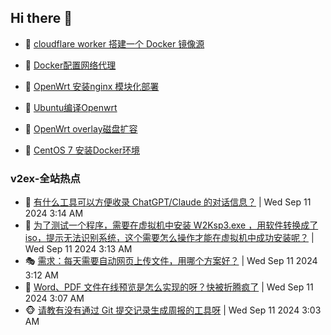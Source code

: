 ## Hi there 👋

<!--
**dkyg666/dkyg666** is a ✨ _special_ ✨ repository because its `README.md` (this file) appears on your GitHub profile.

Here are some ideas to get you started:

- 🔭 I’m currently working on ...
- 🌱 I’m currently learning ...
- 👯 I’m looking to collaborate on ...
- 🤔 I’m looking for help with ...
- 💬 Ask me about ...
- 📫 How to reach me: ...
- 😄 Pronouns: ...
- ⚡ Fun fact: ...
-->

<!-- BLOG-POST-LIST:START -->
- 🦩 [cloudflare worker 搭建一个 Docker 镜像源](http://blog.1996099.xyz/archives/cloudflare-worker-da-jian-yi-ge-docker-jing-xiang-zhan) 

- 🚦 [Docker配置网络代理](http://blog.1996099.xyz/archives/dockerpei-zhi-wang-luo-dai-li) 

- 🫶 [OpenWrt 安装nginx 模块化部署](http://blog.1996099.xyz/archives/openwrt-an-zhuang-nginx-mo-kuai-hua-bu-shu) 

- 🦄 [Ubuntu编译Openwrt](http://blog.1996099.xyz/archives/ubuntuzi-bian-yi-openwrt) 

- 🐻 [OpenWrt overlay磁盘扩容](http://blog.1996099.xyz/archives/openwrt-overlay) 

- 🤖 [CentOS 7 安装Docker环境](http://blog.1996099.xyz/archives/centos-docker) 
<!-- BLOG-POST-LIST:END -->

### v2ex-全站热点
<!-- v2ex:START -->
- 🥸 [有什么工具可以方便收录 ChatGPT/Claude 的对话信息？](https://www.v2ex.com/t/1071918#reply1) | Wed Sep 11 2024 3:14 AM
- 🤗 [为了测试一个程序，需要在虚拟机中安装 W2Ksp3.exe ，用软件转换成了 iso，提示无法识别系统，这个需要怎么操作才能在虚拟机中成功安装呢？](https://www.v2ex.com/t/1071917#reply0) | Wed Sep 11 2024 3:13 AM
- 🎭 [需求：每天需要自动网页上传文件，用哪个方案好？](https://www.v2ex.com/t/1071916#reply0) | Wed Sep 11 2024 3:12 AM
- 🥷 [Word、PDF 文件在线预览是怎么实现的呀？快被折腾疯了](https://www.v2ex.com/t/1071913#reply6) | Wed Sep 11 2024 3:07 AM
- 🐵 [请教有没有通过 Git 提交记录生成周报的工具呀](https://www.v2ex.com/t/1071911#reply1) | Wed Sep 11 2024 3:03 AM<!-- v2ex:END -->

